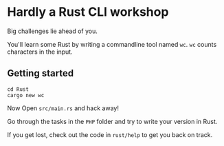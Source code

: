 # Hardly a Rust CLI workshop

Big challenges lie ahead of you.  

You'll learn some Rust by writing a commandline tool named `wc`. `wc` counts
characters in the input.

## Getting started

```
cd Rust
cargo new wc
```

Now Open `src/main.rs` and hack away!

Go through the tasks in the `PHP` folder and try to
write your version in Rust.

If you get lost, check out the code in `rust/help` to get you back on track.
